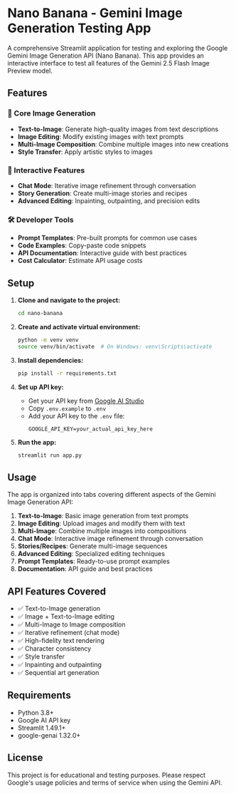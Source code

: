 # Nano Banana - Gemini Image Generation Testing App

A comprehensive Streamlit application for testing and exploring the Google Gemini Image Generation API (Nano Banana). This app provides an interactive interface to test all features of the Gemini 2.5 Flash Image Preview model.

## Features

### 🎨 Core Image Generation
- **Text-to-Image**: Generate high-quality images from text descriptions
- **Image Editing**: Modify existing images with text prompts
- **Multi-Image Composition**: Combine multiple images into new creations
- **Style Transfer**: Apply artistic styles to images

### 💬 Interactive Features
- **Chat Mode**: Iterative image refinement through conversation
- **Story Generation**: Create multi-image stories and recipes
- **Advanced Editing**: Inpainting, outpainting, and precision edits

### 🛠️ Developer Tools
- **Prompt Templates**: Pre-built prompts for common use cases
- **Code Examples**: Copy-paste code snippets
- **API Documentation**: Interactive guide with best practices
- **Cost Calculator**: Estimate API usage costs

## Setup

1. **Clone and navigate to the project:**
   ```bash
   cd nano-banana
   ```

2. **Create and activate virtual environment:**
   ```bash
   python -m venv venv
   source venv/bin/activate  # On Windows: venv\Scripts\activate
   ```

3. **Install dependencies:**
   ```bash
   pip install -r requirements.txt
   ```

4. **Set up API key:**
   - Get your API key from [Google AI Studio](https://aistudio.google.com/app/apikey)
   - Copy `.env.example` to `.env`
   - Add your API key to the `.env` file:
     ```
     GOOGLE_API_KEY=your_actual_api_key_here
     ```

5. **Run the app:**
   ```bash
   streamlit run app.py
   ```

## Usage

The app is organized into tabs covering different aspects of the Gemini Image Generation API:

1. **Text-to-Image**: Basic image generation from text prompts
2. **Image Editing**: Upload images and modify them with text
3. **Multi-Image**: Combine multiple images into compositions
4. **Chat Mode**: Interactive image refinement through conversation
5. **Stories/Recipes**: Generate multi-image sequences
6. **Advanced Editing**: Specialized editing techniques
7. **Prompt Templates**: Ready-to-use prompt examples
8. **Documentation**: API guide and best practices

## API Features Covered

- ✅ Text-to-Image generation
- ✅ Image + Text-to-Image editing
- ✅ Multi-Image to Image composition
- ✅ Iterative refinement (chat mode)
- ✅ High-fidelity text rendering
- ✅ Character consistency
- ✅ Style transfer
- ✅ Inpainting and outpainting
- ✅ Sequential art generation

## Requirements

- Python 3.8+
- Google AI API key
- Streamlit 1.49.1+
- google-genai 1.32.0+

## License

This project is for educational and testing purposes. Please respect Google's usage policies and terms of service when using the Gemini API.